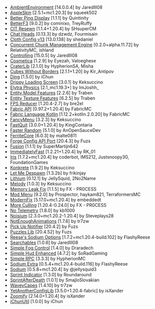 - [AmbientEnvironment](https://modrinth.com/mod/DyTvM1dv) [14.0.0.4] by Jaredlll08
- [AppleSkin](https://modrinth.com/mod/EsAfCjCV) [2.5.1+mc1.20.3] by squeek502
- [Better Ping Display](https://modrinth.com/mod/MS1ZMyR7) [1.1.1] by Quintinity
- [BetterF3](https://modrinth.com/mod/8shC1gFX) [9.0.2] by cominixo, TreyRuffy
- [CIT Resewn](https://modrinth.com/mod/otVJckYQ) [1.1.4+1.20.4] by SHsuperCM
- [Chat Heads](https://modrinth.com/mod/Wb5oqrBJ) [0.13.3] by dzwdz, Fourmisain
- [Cloth Config v13](https://modrinth.com/mod/9s6osm5g) [13.0.138] by shedaniel
- [Concurrent Chunk Management Engine](https://modrinth.com/mod/VSNURh3q) [0.2.0+alpha.11.72] by RelativityMC, ishland
- [Controlling](https://modrinth.com/mod/xv94TkTM) [15.0.5] by Jaredlll08
- [Cosmetica](https://modrinth.com/mod/s9hF9QGp) [1.2.9] by Eyezah, Valoeghese
- [CraterLib](https://modrinth.com/mod/Nn8Wasaq) [2.1.0] by HypherionSA, Misha
- [Cubes Without Borders](https://modrinth.com/mod/ETlrkaYF) [2.1.1+1.20] by Kir_Antipov
- [Ding](https://modrinth.com/mod/UEtTD3gP) [1.5.0] by iChun
- [Drippy Loading Screen](https://modrinth.com/mod/v3CYg2V9) [3.0.1] by Keksuccino
- [Elytra Physics](https://modrinth.com/mod/jfvCMH0K) [2.1_mc1.19.3+] by ImJoshh_
- [Entity Model Features](https://modrinth.com/mod/4I1XuqiY) [2.2.6] by Traben
- [Entity Texture Features](https://modrinth.com/mod/BVzZfTc1) [6.2.5] by Traben
- [FPS Reducer](https://modrinth.com/mod/iZ10HXDj) [1.20.4-2.7] by bre2el
- [Fabric API](https://modrinth.com/mod/P7dR8mSH) [0.97.2+1.20.4] by FabricMC
- [Fabric Language Kotlin](https://modrinth.com/mod/Ha28R6CL) [1.12.2+kotlin.2.0.20] by FabricMC
- [FancyMenu](https://modrinth.com/mod/Wq5SjeWM) [3.2.3] by Keksuccino
- [FastQuit](https://modrinth.com/mod/x1hIzbuY) [3.0.0+1.20.4] by KingContaria
- [Faster Random](https://modrinth.com/mod/RfFxanNh) [5.1.0] by AnOpenSauceDev
- [FerriteCore](https://modrinth.com/mod/uXXizFIs) [6.0.3] by malte0811
- [Forge Config API Port](https://modrinth.com/mod/ohNO6lps) [20.4.3] by Fuzs
- [Fusion](https://modrinth.com/mod/p19vrgc2) [1.1.1] by SuperMartijn642
- [ImmediatelyFast](https://modrinth.com/mod/5ZwdcRci) [1.2.21+1.20.4] by RK_01
- [Iris](https://modrinth.com/mod/YL57xq9U) [1.7.2+mc1.20.4] by coderbot, IMS212, Justsnoopy30, FoundationGames
- [Konkrete](https://modrinth.com/mod/J81TRJWm) [1.9.2] by Keksuccino
- [Let Me Despawn](https://modrinth.com/mod/vE2FN5qn) [1.3.2b] by frikinjay
- [Lithium](https://modrinth.com/mod/gvQqBUqZ) [0.12.1] by JellySquid, 2No2Name
- [Melody](https://modrinth.com/mod/CVT4pFB2) [1.0.3] by Keksuccino
- [Memory Leak Fix](https://modrinth.com/mod/NRjRiSSD) [1.1.5] by FX - PR0CESS
- [Mod Menu](https://modrinth.com/mod/mOgUt4GM) [9.2.0] by Prospector, haykam821, TerraformersMC
- [ModernFix](https://modrinth.com/mod/nmDcB62a) [5.17.0+mc1.20.4] by embeddedt
- [More Culling](https://modrinth.com/mod/51shyZVL) [1.20.4-0.24.0] by FX - PR0CESS
- [No Telemetry](https://modrinth.com/mod/hg77g4Pw) [1.8.0] by kb1000
- [Noisium](https://modrinth.com/mod/KuNKN7d2) [2.3.0+mc1.20.2-1.20.4] by Steveplays28
- [NotEnoughAnimations](https://modrinth.com/mod/MPCX6s5C) [1.7.6] by tr7zw
- [Pick Up Notifier](https://modrinth.com/mod/ZX66K16c) [20.4.2] by Fuzs
- [Puzzles Lib](https://modrinth.com/mod/QAGBst4M) [20.4.52] by Fuzs
- [Reese's Sodium Options](https://modrinth.com/mod/Bh37bMuy) [1.7.2+mc1.20.4-build.102] by FlashyReese
- [Searchables](https://modrinth.com/mod/fuuu3xnx) [1.0.6] by Jaredlll08
- [Simple Fog Control](https://modrinth.com/mod/Glp1bwYc) [1.4.0] by Draradech
- [Simple Hud Enhanced](https://modrinth.com/mod/PE656UHx) [4.7.2] by SoRadGaming
- [Simple RPC](https://modrinth.com/mod/ObXSoyrn) [3.3.3] by HypherionMC
- [Sodium Extra](https://modrinth.com/mod/PtjYWJkn) [0.5.4+mc1.20.4-build.116] by FlashyReese
- [Sodium](https://modrinth.com/mod/AANobbMI) [0.5.8+mc1.20.4] by @jellysquid3
- [Sprint Indicator](https://modrinth.com/mod/KKLrfZbI) [1.3.0] by Roundaround
- [SprintAfterDeath](https://modrinth.com/mod/Ny7u54yS) [1.0.1] by SmajloSlovakian
- [WaveyCapes](https://modrinth.com/mod/kYuIpRLv) [1.4.10] by tr7zw
- [YetAnotherConfigLib](https://modrinth.com/mod/1eAoo2KR) [3.5.0+1.20.4-fabric] by isXander
- [Zoomify](https://modrinth.com/mod/w7ThoJFB) [2.14.0+1.20.4] by isXander
- [iChunUtil](https://modrinth.com/mod/W6ROj0Hl) [1.0.0] by iChun